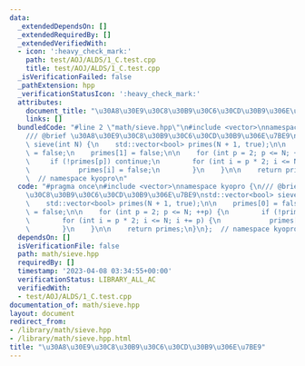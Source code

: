 ```yaml
---
data:
  _extendedDependsOn: []
  _extendedRequiredBy: []
  _extendedVerifiedWith:
  - icon: ':heavy_check_mark:'
    path: test/AOJ/ALDS/1_C.test.cpp
    title: test/AOJ/ALDS/1_C.test.cpp
  _isVerificationFailed: false
  _pathExtension: hpp
  _verificationStatusIcon: ':heavy_check_mark:'
  attributes:
    document_title: "\u30A8\u30E9\u30C8\u30B9\u30C6\u30CD\u30B9\u306E\u7BE9"
    links: []
  bundledCode: "#line 2 \"math/sieve.hpp\"\n#include <vector>\nnamespace kyopro {\n\
    /// @brief \u30A8\u30E9\u30C8\u30B9\u30C6\u30CD\u30B9\u306E\u7BE9\nstd::vector<bool>\
    \ sieve(int N) {\n    std::vector<bool> primes(N + 1, true);\n\n    primes[0]\
    \ = false;\n    primes[1] = false;\n\n    for (int p = 2; p <= N; ++p) {\n   \
    \     if (!primes[p]) continue;\n        for (int i = p * 2; i <= N; i += p) {\n\
    \            primes[i] = false;\n        }\n    }\n\n    return primes;\n}\n};\
    \  // namespace kyopro\n"
  code: "#pragma once\n#include <vector>\nnamespace kyopro {\n/// @brief \u30A8\u30E9\
    \u30C8\u30B9\u30C6\u30CD\u30B9\u306E\u7BE9\nstd::vector<bool> sieve(int N) {\n\
    \    std::vector<bool> primes(N + 1, true);\n\n    primes[0] = false;\n    primes[1]\
    \ = false;\n\n    for (int p = 2; p <= N; ++p) {\n        if (!primes[p]) continue;\n\
    \        for (int i = p * 2; i <= N; i += p) {\n            primes[i] = false;\n\
    \        }\n    }\n\n    return primes;\n}\n};  // namespace kyopro"
  dependsOn: []
  isVerificationFile: false
  path: math/sieve.hpp
  requiredBy: []
  timestamp: '2023-04-08 03:34:55+00:00'
  verificationStatus: LIBRARY_ALL_AC
  verifiedWith:
  - test/AOJ/ALDS/1_C.test.cpp
documentation_of: math/sieve.hpp
layout: document
redirect_from:
- /library/math/sieve.hpp
- /library/math/sieve.hpp.html
title: "\u30A8\u30E9\u30C8\u30B9\u30C6\u30CD\u30B9\u306E\u7BE9"
---
```

